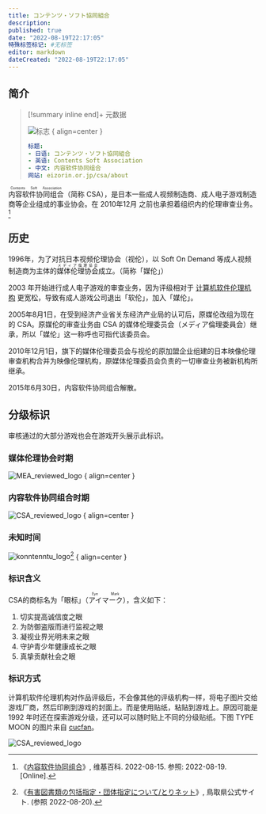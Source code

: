 ```yaml
---
title: コンテンツ・ソフト協同組合
description:
published: true
date: "2022-08-19T22:17:05"
特殊标签标记: #无标签
editor: markdown
dateCreated: "2022-08-19T22:17:05"
---
```


## 简介

> [!summary inline end]+ 元数据
>
> ![标志](https://s3.tebi.io/ggame/censorship/内容分级/混合/CSA/Eye_Mark_logo.svg)
> { align=center }
>
> ```yaml
> 标题:
> - 日语: コンテンツ・ソフト協同組合
> - 英语: Contents Soft Association
> - 中文: 内容软件协同组合
> 网站: eizorin.or.jp/csa/about
> ```

<ruby>内容软件协同组合<rp>(</rp><rt>Contents Soft Association</rt><rp>)</rp></ruby>（简称 CSA），是日本一些成人视频制造商、成人电子游戏制造商等企业组成的事业协会。在 2010年12月 之前也承担着组织内的伦理审查业务。[^wiki]

[^wiki]: 《[内容软件协同组合](https://zh.wikipedia.org/w/index.php?title=内容软件协同组合&oldid=73223714)》, 维基百科. 2022-08-15. 参照: 2022-08-19. [Online].

## 历史

1996年，为了对抗日本视频伦理协会（视伦），以 Soft On Demand 等成人视频制造商为主体的<ruby>媒体伦理协会<rp>(</rp><rt>メディア倫理協会</rt><rp>)</rp></ruby>成立。（简称「媒伦」）

2003 年开始进行成人电子游戏的审查业务，因为评级相对于 [计算机软件伦理机构](/censorship/内容分级/游戏/コンピュータソフトウェア倫理機構.md) 更宽松，导致有成人游戏公司退出「软伦」，加入「媒伦」。

2005年8月1日，在受到经济产业省关东经济产业局的认可后，原媒伦改组为现在的 CSA。原媒伦的审查业务由 CSA 的媒体伦理委员会（メディア倫理委員会）继承，所以「媒伦」这一称呼也可指代该委员会。

2010年12月1日，旗下的媒体伦理委员会与视伦的原加盟企业组建的日本映像伦理审查机构合并为映像伦理机构，原媒体伦理委员会负责的一切审查业务被新机构所继承。

2015年6月30日，内容软件协同组合解散。

## 分级标识

审核通过的大部分游戏也会在游戏开头展示此标识。

### 媒体伦理协会时期

![MEA_reviewed_logo](https://s3.tebi.io/ggame/censorship/内容分级/混合/CSA/MEA_reviewed_logo.svg)
{ align=center }

### 内容软件协同组合时期

![CSA_reviewed_logo](https://s3.tebi.io/ggame/censorship/内容分级/混合/CSA/CSA_reviewed_logo.svg)
{ align=center }

### 未知时间

![konntenntu_logo](https://s3.tebi.io/ggame/censorship/内容分级/混合/CSA/konntenntu.JPG)[^28423]
{ align=center }

[^28423]: 《[有害図書類の包括指定・団体指定について/とりネット](https://www.pref.tottori.lg.jp/28423.htm)》, 鳥取県公式サイト. (参照 2022-08-20).

### 标识含义

CSA的商标名为「眼标」（<ruby>アイマーク<rp>(</rp><rt>Eye Mark</rt><rp>)</rp></ruby>），含义如下：

1.  切实提高诚信度之眼
2.  为防御盗版而进行监视之眼
3.  凝视业界光明未来之眼
4.  守护青少年健康成长之眼
5.  真挚贡献社会之眼

### 标识方式

计算机软件伦理机构对作品评级后，不会像其他的评级机构一样，将电子图片交给游戏厂商，然后印刷到游戏的封面上。而是使用贴纸，粘贴到游戏上。原因可能是 1992 年时还在探索游戏分级，还可以可以随时贴上不同的分级贴纸。下图 TYPE MOON 的图片来自 [cucfan](https://aucview.aucfan.com/yahoo/r1045063603/)。

![CSA_reviewed_logo](https://s3.tebi.io/ggame/censorship/内容分级/混合/CSA/r1045063603.8.jpg)
